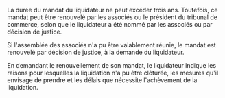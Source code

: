   
 La durée du mandat du liquidateur ne peut excéder trois ans. Toutefois, ce mandat peut être renouvelé par les associés ou le président du tribunal de commerce, selon que le liquidateur a été nommé par les associés ou par décision de justice.  

  
 Si l'assemblée des associés n'a pu être valablement réunie, le mandat est renouvelé par décision de justice, à la demande du liquidateur.  

  
 En demandant le renouvellement de son mandat, le liquidateur indique les raisons pour lesquelles la liquidation n'a pu être clôturée, les mesures qu'il envisage de prendre et les délais que nécessite l'achèvement de la liquidation.  
